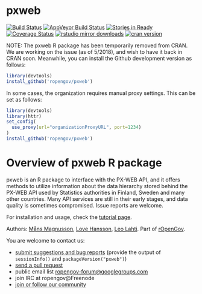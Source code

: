 pxweb
====== 

[![Build Status](https://travis-ci.org/rOpenGov/pxweb.svg?branch=master)](https://travis-ci.org/rOpenGov/pxweb) [![AppVeyor Build Status](https://ci.appveyor.com/api/projects/status/github/MansMeg/pxweb?branch=master&svg=true)](https://ci.appveyor.com/project/MansMeg/pxweb) 
[![Stories in Ready](https://badge.waffle.io/ropengov/pxweb.png?label=TODO)](http://waffle.io/ropengov/pxweb)
[![Coverage Status](https://coveralls.io/repos/rOpenGov/pxweb/badge.svg)](https://coveralls.io/r/rOpenGov/pxweb) [![rstudio mirror downloads](http://cranlogs.r-pkg.org/badges/grand-total/pxweb)](https://github.com/metacran/cranlogs.app)
[![cran version](http://www.r-pkg.org/badges/version/pxweb)](http://cran.rstudio.com/web/packages/pxweb)

NOTE: The pxweb R package has been temporarily removed from CRAN. We are working on the issue (as of 5/2018), and wish to have it back in CRAN soon. Meanwhile, you can install the Github development version as follows:



```r
library(devtools)
install_github('ropengov/pxweb')
```

In some cases, the organization requires manual proxy settings. This can be set as follows:


```r
library(devtools)
library(httr)
set_config(
  use_proxy(url="organizationProxyURL", port=1234)
)
install_github('ropengov/pxweb')
```
 


# Overview of pxweb R package

pxweb is an R package to interface with the PX-WEB API, and it offers
methods to utilize information about the data hierarchy stored behind
the PX-WEB API used by Statistics authorities in Finland, Sweden and
many other countries. Many API services are still in their early
stages, and data quality is sometimes compromised. Issue reports are
welcome.

For installation and usage, check the [tutorial page](https://github.com/rOpenGov/pxweb/blob/master/vignettes/pxweb.md).  

Authors: [Måns Magnusson](https://github.com/MansMeg/), [Love Hansson](https://github.com/LCHansson/), [Leo Lahti](https://github.com/antagomir). Part of [rOpenGov](http://ropengov.github.io/).
  
You are welcome to contact us:

  * [submit suggestions and bug reports](https://github.com/ropengov/pxweb/issues) (provide the output of `sessionInfo()` and `packageVersion("pxweb")`)
  * [send a pull request](https://github.com/ropengov/pxweb/)
  * public email list ropengov-forum@googlegroups.com
  * join IRC at ropengov@Freenode
  * [join or follow our community](http://ropengov.github.io/contribute/)  




